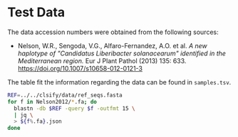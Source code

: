 # Test Data

The data accession numbers were obtained from the following sources:

- Nelson, W.R., Sengoda, V.G., Alfaro-Fernandez, A.O. et al.
  *A new haplotype of "Candidatus Liberibacter solanacearum" identified in the Mediterranean region.*
  Eur J Plant Pathol (2013) 135: 633.
  https://doi.org/10.1007/s10658-012-0121-3

The table fit the information regarding the data can be found in `samples.tsv`.

```bash
REF=../../clsify/data/ref_seqs.fasta 
for f in Nelson2012/*.fa; do
  blastn -db $REF -query $f -outfmt 15 \
  | jq \
  > ${f%.fa}.json
done
```
